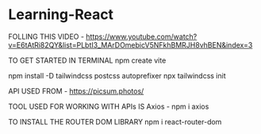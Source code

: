﻿# Learning-React

FOLLING THIS VIDEO - https://www.youtube.com/watch?v=E6tAtRi82QY&list=PLbtI3_MArDOmebicV5NFkhBMRJH8vhBEN&index=3


TO GET STARTED 
IN TERMINAL
npm create vite

npm install -D tailwindcss postcss autoprefixer
npx tailwindcss init

API USED FROM - https://picsum.photos/

TOOL USED FOR WORKING WITH APIs IS Axios - npm i axios

TO INSTALL THE ROUTER DOM LIBRARY
npm i react-router-dom
